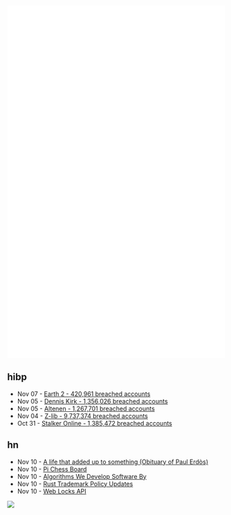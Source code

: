![Metrics](https://raw.githubusercontent.com/phixion/phixion/master/metrics.svg)

## hibp

<!--
for https://github.com/phixion/phixion/blob/main/.github/workflows/feeds.yml
-->
<!--START_SECTION:haveibeenpwnd-->
- Nov 07 - [Earth 2 - 420,961 breached accounts](https://haveibeenpwned.com/PwnedWebsites#Earth2)
- Nov 05 - [Dennis Kirk - 1,356,026 breached accounts](https://haveibeenpwned.com/PwnedWebsites#DennisKirk)
- Nov 05 - [Altenen - 1,267,701 breached accounts](https://haveibeenpwned.com/PwnedWebsites#Altenen)
- Nov 04 - [Z-lib - 9,737,374 breached accounts](https://haveibeenpwned.com/PwnedWebsites#ZLib)
- Oct 31 - [Stalker Online - 1,385,472 breached accounts](https://haveibeenpwned.com/PwnedWebsites#StalkerOnline)
<!--END_SECTION:haveibeenpwnd-->

## hn

<!--
for https://github.com/phixion/phixion/blob/main/.github/workflows/feeds.yml
-->
<!--START_SECTION:hn-->
- Nov 10 - [A life that added up to something (Obituary of Paul Erdòs)](https://people.math.osu.edu/nevai.1/AT/ERDOS/erdos_washington_post.html)
- Nov 10 - [Pi Chess Board](https://readymag.website/u2481798807/5057562/)
- Nov 10 - [Algorithms We Develop Software By](https://grantslatton.com/software-pathfinding#algorithms-we-develop-software-by)
- Nov 10 - [Rust Trademark Policy Updates](https://foundation.rust-lang.org/news/rust-trademark-policy-updates/)
- Nov 10 - [Web Locks API](https://developer.mozilla.org/en-US/docs/Web/API/Web_Locks_API)
<!--END_SECTION:hn-->

<!--
for https://yhype.me
-->
![](https://hit.yhype.me/github/profile?user_id=13013670)
